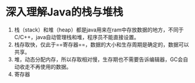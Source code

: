 # 深入理解Java的栈与堆栈
1. 栈（stack）和堆（heap）都是java用来在ram中存放数据的地方，不同于C/C++，java自动管理栈和堆，程序员不能直接设置。
2. 栈存取快，仅此于==寄存器==，数据的大小和生存周期是确定的，数据可以共享。
3. 堆，动态分配内存，所以存取相对慢，生存期也不需要告诉编辑器，GC会自动收走不再使用的数据。
4. 寄存器